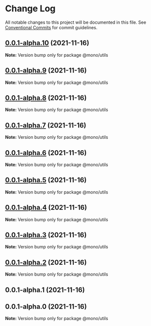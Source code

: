 # Change Log

All notable changes to this project will be documented in this file.
See [Conventional Commits](https://conventionalcommits.org) for commit guidelines.

## [0.0.1-alpha.10](https://github.com/Anlerkan/mono/compare/@mono/utils@0.0.1-alpha.9...@mono/utils@0.0.1-alpha.10) (2021-11-16)

**Note:** Version bump only for package @mono/utils

## [0.0.1-alpha.9](https://github.com/Anlerkan/mono/compare/@mono/utils@0.0.1-alpha.8...@mono/utils@0.0.1-alpha.9) (2021-11-16)

**Note:** Version bump only for package @mono/utils

## [0.0.1-alpha.8](https://github.com/Anlerkan/mono/compare/@mono/utils@0.0.1-alpha.7...@mono/utils@0.0.1-alpha.8) (2021-11-16)

**Note:** Version bump only for package @mono/utils

## [0.0.1-alpha.7](https://github.com/Anlerkan/mono/compare/@mono/utils@0.0.1-alpha.6...@mono/utils@0.0.1-alpha.7) (2021-11-16)

**Note:** Version bump only for package @mono/utils

## [0.0.1-alpha.6](https://github.com/Anlerkan/mono/compare/@mono/utils@0.0.1-alpha.5...@mono/utils@0.0.1-alpha.6) (2021-11-16)

**Note:** Version bump only for package @mono/utils

## [0.0.1-alpha.5](https://github.com/Anlerkan/mono/compare/@mono/utils@0.0.1-alpha.4...@mono/utils@0.0.1-alpha.5) (2021-11-16)

**Note:** Version bump only for package @mono/utils

## [0.0.1-alpha.4](https://github.com/Anlerkan/mono/compare/@mono/utils@0.0.1-alpha.3...@mono/utils@0.0.1-alpha.4) (2021-11-16)

**Note:** Version bump only for package @mono/utils

## [0.0.1-alpha.3](https://github.com/Anlerkan/mono/compare/@mono/utils@0.0.1-alpha.2...@mono/utils@0.0.1-alpha.3) (2021-11-16)

**Note:** Version bump only for package @mono/utils

## [0.0.1-alpha.2](https://github.com/Anlerkan/mono/compare/@mono/utils@0.0.1-alpha.1...@mono/utils@0.0.1-alpha.2) (2021-11-16)

**Note:** Version bump only for package @mono/utils

## 0.0.1-alpha.1 (2021-11-16)

## 0.0.1-alpha.0 (2021-11-16)

**Note:** Version bump only for package @mono/utils
